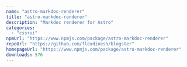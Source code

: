 ```yaml
---
name: "astro-markdoc-renderer"
title: "astro-markdoc-renderer"
description: "Markdoc renderer for Astro"
categories:
  - "css+ui"
npmUrl: "https://www.npmjs.com/package/astro-markdoc-renderer"
repoUrl: "https://github.com/flexdinesh/blogster"
homepageUrl: "https://www.npmjs.com/package/astro-markdoc-renderer"
downloads: 576
---
```

